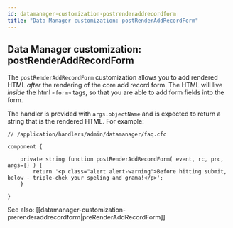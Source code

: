 ```yaml
---
id: datamanager-customization-postrenderaddrecordform
title: "Data Manager customization: postRenderAddRecordForm"
---
```


## Data Manager customization: postRenderAddRecordForm

The `postRenderAddRecordForm` customization allows you to add rendered HTML _after_ the rendering of the core add record form. The HTML will live _inside_ the html `<form>` tags, so that you are able to add form fields into the form.

The handler is provided with `args.objectName` and is expected to return a string that is the rendered HTML. For example:


```luceescript
// /application/handlers/admin/datamanager/faq.cfc

component {

	private string function postRenderAddRecordForm( event, rc, prc, args={} ) {
		return '<p class="alert alert-warning">Before hitting submit, below - triple-chek your speling and grama!</p>';
	}

}
```

See also: [[datamanager-customization-prerenderaddrecordform|preRenderAddRecordForm]]
